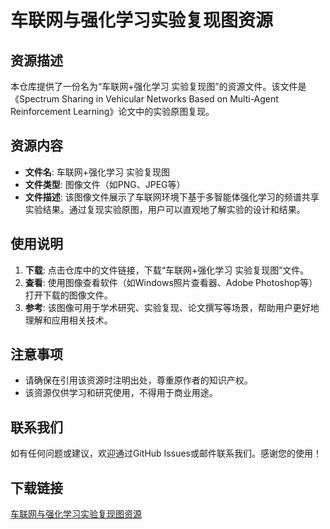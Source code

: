 # 车联网与强化学习实验复现图资源

## 资源描述

本仓库提供了一份名为“车联网+强化学习 实验复现图”的资源文件。该文件是《Spectrum Sharing in Vehicular Networks Based on Multi-Agent Reinforcement Learning》论文中的实验原图复现。

## 资源内容

- **文件名**: 车联网+强化学习 实验复现图
- **文件类型**: 图像文件（如PNG、JPEG等）
- **文件描述**: 该图像文件展示了车联网环境下基于多智能体强化学习的频谱共享实验结果。通过复现实验原图，用户可以直观地了解实验的设计和结果。

## 使用说明

1. **下载**: 点击仓库中的文件链接，下载“车联网+强化学习 实验复现图”文件。
2. **查看**: 使用图像查看软件（如Windows照片查看器、Adobe Photoshop等）打开下载的图像文件。
3. **参考**: 该图像可用于学术研究、实验复现、论文撰写等场景，帮助用户更好地理解和应用相关技术。

## 注意事项

- 请确保在引用该资源时注明出处，尊重原作者的知识产权。
- 该资源仅供学习和研究使用，不得用于商业用途。

## 联系我们

如有任何问题或建议，欢迎通过GitHub Issues或邮件联系我们。感谢您的使用！

## 下载链接

[车联网与强化学习实验复现图资源](https://pan.quark.cn/s/f3f6da9de39a)